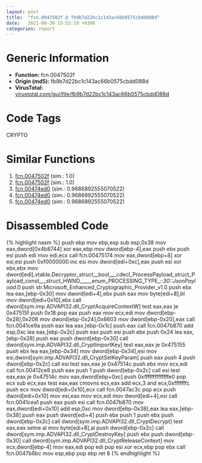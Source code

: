 ```yaml
---
layout: post
title:  "fcn.0047502f @ fb9b7d22bc1c143ac66b0575cbdd088d"
date:   2021-08-30 15:52:19 +0300
categories: report
---
```


# Generic Information
- **Function:** fcn.0047502f
- **Origin (md5):** fb9b7d22bc1c143ac66b0575cbdd088d
- **VirusTotal:** [virustotal.com/gui/file/fb9b7d22bc1c143ac66b0575cbdd088d][virustotal_ref]

# Code Tags
<span class="tag" id="CRYPTO">CRYPTO</span>


# Similar Functions

1. [fcn.0047502f][similar_1_ref] (sim.: 1.0)
2. [fcn.0047502f][similar_2_ref] (sim.: 1.0)
3. [fcn.00474ed0][similar_3_ref] (sim.: 0.9686892555070522)
4. [fcn.00474ed0][similar_4_ref] (sim.: 0.9686892555070522)
5. [fcn.00474ed0][similar_5_ref] (sim.: 0.9686892555070522)


# Disassembled Code

{% highlight nasm %}
push ebp
mov ebp,esp
sub esp,0x38
mov eax,dword[0x4b8744]
xor eax,ebp
mov dword[ebp-4],eax
push ebx
push esi
push edi
mov edi,ecx
call fcn.00475174
mov eax,dword[ebp+8]
xor esi,esi
push 0xf0000000
inc esi
mov dword[edi+0xc],eax
push esi
xor ebx,ebx
mov dword[edi],vtable.Decryptor_struct__bool___cdecl_ProcessPayload_struct_Payload_const___struct_HWND_____enum_PROCESSING_TYPE_::_30::JsonPayload_.0
push str.Microsoft_Enhanced_Cryptographic_Provider_v1.0
push ebx
lea eax,[ebp-0x30]
mov dword[edi+4],ebx
push eax
mov byte[edi+8],bl
mov dword[edi+0x10],ebx
call dword[sym.imp.ADVAPI32.dll_CryptAcquireContextW]
test eax,eax
je 0x47515f
push 0x18
pop eax
push eax
mov ecx,edi
mov dword[ebp-0x28],0x208
mov dword[ebp-0x24],0x6603
mov dword[ebp-0x20],eax
call fcn.0041ce9a
push eax
lea eax,[ebp-0x1c]
push eax
call fcn.0047b870
add esp,0xc
lea eax,[ebp-0x2c]
push eax
push esi
push ebx
push 0x24
lea eax,[ebp-0x28]
push eax
push dword[ebp-0x30]
call dword[sym.imp.ADVAPI32.dll_CryptImportKey]
test eax,eax
je 0x475155
push ebx
lea eax,[ebp-0x34]
mov dword[ebp-0x34],esi
mov esi,dword[sym.imp.ADVAPI32.dll_CryptSetKeyParam]
push eax
push 4
push dword[ebp-0x2c]
call esi
test eax,eax
je 0x47514c
push ebx
mov ecx,edi
call fcn.00412ce8
push eax
push 1
push dword[ebp-0x2c]
call esi
test eax,eax
je 0x47514c
mov eax,dword[ebp+0xc]
push 0xffffffffffffffe0
pop ecx
sub ecx,eax
test eax,eax
cmovns ecx,eax
add ecx,3
and ecx,0xfffffffc
push ecx
mov dword[edi+0x10],ecx
call fcn.0047ac3c
pop ecx
push dword[edi+0x10]
mov esi,eax
mov ecx,edi
mov dword[edi+4],esi
call fcn.0041cea1
push eax
push esi
call fcn.0047b870
mov eax,dword[edi+0x10]
add esp,0xc
mov dword[ebp-0x38],eax
lea eax,[ebp-0x38]
push eax
push dword[edi+4]
push ebx
push 1
push ebx
push dword[ebp-0x2c]
call dword[sym.imp.ADVAPI32.dll_CryptDecrypt]
test eax,eax
setne al
mov byte[edi+8],al
push dword[ebp-0x2c]
call dword[sym.imp.ADVAPI32.dll_CryptDestroyKey]
push ebx
push dword[ebp-0x30]
call dword[sym.imp.ADVAPI32.dll_CryptReleaseContext]
mov ecx,dword[ebp-4]
mov eax,edi
pop edi
pop esi
xor ecx,ebp
pop ebx
call fcn.0047b6bc
mov esp,ebp
pop ebp
ret 8
{% endhighlight %}


[similar_1_ref]: /report/fcn.0047502f@152885a790b99953ce23874f0947b7bd
[similar_2_ref]: /report/fcn.0047502f@912f1d013a0d6151bc7a7cef6da1b2a0
[similar_3_ref]: /report/fcn.00474ed0@912f1d013a0d6151bc7a7cef6da1b2a0
[similar_4_ref]: /report/fcn.00474ed0@152885a790b99953ce23874f0947b7bd
[similar_5_ref]: /report/fcn.00474ed0@fb9b7d22bc1c143ac66b0575cbdd088d
[virustotal_ref]: https://www.virustotal.com/gui/file/fb9b7d22bc1c143ac66b0575cbdd088d